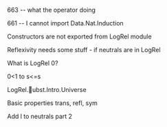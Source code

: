 663 -- what the operator doing

661 -- I cannot import Data.Nat.Induction

Constructors are not exported from LogRel module

Reflexivity needs some stuff - if neutrals are in LogRel

What is LogRel 0?

0<1 to s<=s

LogRel.ubst.Intro.Universe

Basic properties trans, refl, sym

Add l to neutrals part 2
